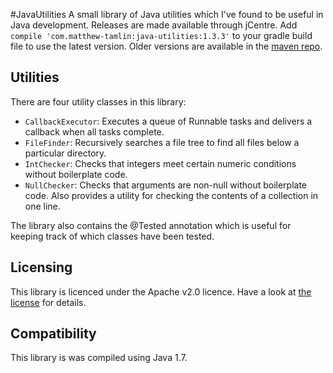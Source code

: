 #JavaUtilities
A small library of Java utilities which I've found to be useful in Java development. Releases are made available through jCentre. Add `compile 'com.matthew-tamlin:java-utilities:1.3.3'` to your gradle build file to use the latest version. Older versions are available in the [maven repo](https://bintray.com/matthewtamlin/maven/JavaUtilities/view).

## Utilities
There are four utility classes in this library:
- `CallbackExecutor`: Executes a queue of Runnable tasks and delivers a callback when all tasks complete.
- `FileFinder`: Recursively searches a file tree to find all files below a particular directory.
- `IntChecker`: Checks that integers meet certain numeric conditions without boilerplate code.
- `NullChecker`: Checks that arguments are non-null without boilerplate code. Also provides a
utility for checking the contents of a collection in one line.

The library also contains the @Tested annotation which is useful for keeping track of which classes have been tested.

## Licensing
This library is licenced under the Apache v2.0 licence. Have a look at [the license](LICENSE) for details.

## Compatibility
This library is was compiled using Java 1.7.
